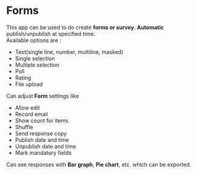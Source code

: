 # Forms
This app can be used to do create **forms or survey**. **Automatic** publish/unpublish at specified time.  
Available options are : 
* Text(single line, number, multiline, masked)
* Single selection
* Multiple selection
* Poll
* Rating
* File upload

Can adjust **Form** settings like
* Allow edit
* Record email
* Show count for items
* Shuffle
* Send response copy
* Publish date and time
* Unpublish date and time
* Mark mandatory fields

Can see responses with **Bar graph**, **Pie chart**, etc. which can be exported.

